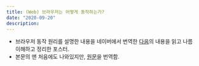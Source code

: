 ```yaml
---
title: (Web) 브라우저는 어떻게 동작하는가? 
date: "2020-09-20"
description: 
---
```


- 브라우저 동작 원리를 설명한 내용을 네이버에서 번역한 [다음](https://d2.naver.com/helloworld/59361)의 내용을 읽고 나름 이해하고 정리한 포스터.
- 본문의 맨 처음에도 나와있지만, [원문](https://www.html5rocks.com/en/tutorials/internals/howbrowserswork/)을 번역함.


